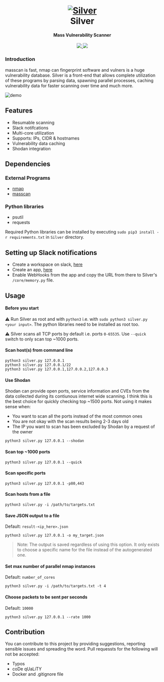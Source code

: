 <h1 align="center">
  <br>
  <a href="https://github.com/s0md3v/Silver"><img src="https://i.ibb.co/bv3rqXs/silver.png" alt="Silver"></a>
  <br>
  Silver
  <br>
</h1>

<h4 align="center">Mass Vulnerability Scanner</h4>

<p align="center">
  <a href="https://github.com/s0md3v/Silver/releases">
    <img src="https://img.shields.io/github/release/s0md3v/Silver.svg">
  </a>
  <a href="https://github.com/s0md3v/Silver/issues?q=is%3Aissue+is%3Aclosed">
      <img src="https://img.shields.io/github/issues-closed-raw/s0md3v/Silver.svg">
  </a>
</p>

### Introduction
masscan is fast, nmap can fingerprint software and vulners is a huge vulnerability database. Silver is a front-end that allows
complete utilization of these programs by parsing data, spawning parallel processes, caching vulnerability data for faster
scanning over time and much more.

![demo](https://i.ibb.co/nPK8yD8/Untitled.png)

## Features
- Resumable scanning
- Slack notifcations
- Multi-core utilization
- Supports: IPs, CIDR & hostnames
- Vulnerability data caching
- Shodan integration

## Dependencies

### External Programs
- [nmap](https://nmap.org/)
- [masscan](https://github.com/robertdavidgraham/masscan)

### Python libraries
- psutil
- requests

Required Python libraries can be installed by executing `sudo pip3 install -r requirements.txt` in `Silver` directory.

## Setting up Slack notifications
- Create a workspace on slack, [here](https://slack.com/)
- Create an app, [here](https://api.slack.com/apps/new)
- Enable WebHooks from the app and copy the URL from there to Silver's `/core/memory.py` file.

## Usage

#### Before you start

:warning: Run Silver as root and with `python3` i.e. with `sudo python3 silver.py <your input>`. The python libraries need to be installed as root too.

:warning: Silver scans all TCP ports by default i.e. ports `0-65535`. Use `--quick` switch to only scan top ~1000 ports.

#### Scan host(s) from command line

```
python3 silver.py 127.0.0.1
python3 silver.py 127.0.0.1/22
python3 silver.py 127.0.0.1,127.0.0.2,127.0.0.3
```

#### Use Shodan
Shodan can provide open ports, service information and CVEs from the data collected during its contiunous internet wide scanning. I think this is the best choice for quickly checking top ~1500 ports. Not using it makes sense when:

- You want to scan all the ports instead of the most common ones
- You are not okay with the scan results being 2-3 days old
- The IP you want to scan has been excluded by Shodan by a request of the owner

```
python3 silver.py 127.0.0.1 --shodan
```

#### Scan top ~1000 ports
```
python3 silver.py 127.0.0.1 --quick
```

#### Scan specific ports
```
python3 silver.py 127.0.0.1 -p80,443
```

#### Scan hosts from a file

```
python3 silver.py -i /path/to/targets.txt
```

#### Save JSON output to a file
Default: `result-<ip_here>.json`
```
python3 silver.py 127.0.0.1 -o my_target.json
```
> Note: The output is saved regardless of using this option. It only exists to choose a specific name for the file instead of the autogenerated one.

#### Set max number of parallel nmap instances
Default: `number_of_cores`
```
python3 silver.py -i /path/to/targets.txt -t 4
```

#### Choose packets to be sent per seconds
Default: `10000`
```
python3 silver.py 127.0.0.1 --rate 1000
```

## Contribution
You can contribute to this project by providing suggestions, reporting sensible issues and spreading the word.
Pull requessts for the following will not be accepted:
- Typos
- coDe qUaLiTY
- Docker and .gitignore file
